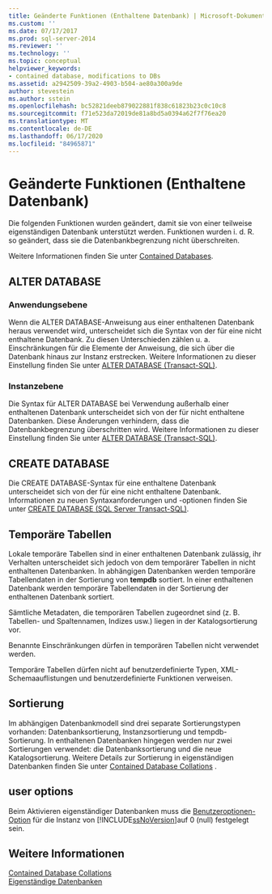 ```yaml
---
title: Geänderte Funktionen (Enthaltene Datenbank) | Microsoft-Dokumentation
ms.custom: ''
ms.date: 07/17/2017
ms.prod: sql-server-2014
ms.reviewer: ''
ms.technology: ''
ms.topic: conceptual
helpviewer_keywords:
- contained database, modifications to DBs
ms.assetid: a2942509-39a2-4903-b504-ae80a300a9de
author: stevestein
ms.author: sstein
ms.openlocfilehash: bc52821deeb879022881f838c61823b23c0c10c8
ms.sourcegitcommit: f71e523da72019de81a8bd5a0394a62f7f76ea20
ms.translationtype: MT
ms.contentlocale: de-DE
ms.lasthandoff: 06/17/2020
ms.locfileid: "84965871"
---
```

# <a name="modified-features-contained-database"></a>Geänderte Funktionen (Enthaltene Datenbank)
  Die folgenden Funktionen wurden geändert, damit sie von einer teilweise eigenständigen Datenbank unterstützt werden. Funktionen wurden i. d. R. so geändert, dass sie die Datenbankbegrenzung nicht überschreiten.  
  
 Weitere Informationen finden Sie unter [Contained Databases](contained-databases.md).  
  
## <a name="alter-database"></a>ALTER DATABASE  
  
### <a name="application-level"></a>Anwendungsebene  
 Wenn die ALTER DATABASE-Anweisung aus einer enthaltenen Datenbank heraus verwendet wird, unterscheidet sich die Syntax von der für eine nicht enthaltene Datenbank. Zu diesen Unterschieden zählen u. a. Einschränkungen für die Elemente der Anweisung, die sich über die Datenbank hinaus zur Instanz erstrecken. Weitere Informationen zu dieser Einstellung finden Sie unter [ALTER DATABASE &#40;Transact-SQL&#41;](/sql/t-sql/statements/alter-database-transact-sql).  
  
### <a name="instance-level"></a>Instanzebene  
 Die Syntax für ALTER DATABASE bei Verwendung außerhalb einer enthaltenen Datenbank unterscheidet sich von der für nicht enthaltene Datenbanken. Diese Änderungen verhindern, dass die Datenbankbegrenzung überschritten wird. Weitere Informationen zu dieser Einstellung finden Sie unter [ALTER DATABASE &#40;Transact-SQL&#41;](/sql/t-sql/statements/alter-database-transact-sql).  
  
## <a name="create-database"></a>CREATE DATABASE  
 Die CREATE DATABASE-Syntax für eine enthaltene Datenbank unterscheidet sich von der für eine nicht enthaltene Datenbank. Informationen zu neuen Syntaxanforderungen und -optionen finden Sie unter [CREATE DATABASE &#40;SQL Server Transact-SQL&#41;](/sql/t-sql/statements/create-database-sql-server-transact-sql).  
  
## <a name="temporary-tables"></a>Temporäre Tabellen  
 Lokale temporäre Tabellen sind in einer enthaltenen Datenbank zulässig, ihr Verhalten unterscheidet sich jedoch von dem temporärer Tabellen in nicht enthaltenen Datenbanken. In abhängigen Datenbanken werden temporäre Tabellendaten in der Sortierung von **tempdb** sortiert. In einer enthaltenen Datenbank werden temporäre Tabellendaten in der Sortierung der enthaltenen Datenbank sortiert.  
  
 Sämtliche Metadaten, die temporären Tabellen zugeordnet sind (z. B. Tabellen- und Spaltennamen, Indizes usw.) liegen in der Katalogsortierung vor.  
  
 Benannte Einschränkungen dürfen in temporären Tabellen nicht verwendet werden.  
  
 Temporäre Tabellen dürfen nicht auf benutzerdefinierte Typen, XML-Schemaauflistungen und benutzerdefinierte Funktionen verweisen.  
  
## <a name="collation"></a>Sortierung  
 Im abhängigen Datenbankmodell sind drei separate Sortierungstypen vorhanden: Datenbanksortierung, Instanzsortierung und tempdb-Sortierung. In enthaltenen Datenbanken hingegen werden nur zwei Sortierungen verwendet: die Datenbanksortierung und die neue Katalogsortierung. Weitere Details zur Sortierung in eigenständigen Datenbanken finden Sie unter [Contained Database Collations](contained-database-collations.md) .  
  
## <a name="user-options"></a>user options  
 Beim Aktivieren eigenständiger Datenbanken muss die [Benutzeroptionen-Option](../../database-engine/configure-windows/configure-the-user-options-server-configuration-option.md) für die Instanz von [!INCLUDE[ssNoVersion](../../includes/ssnoversion-md.md)]auf 0 (null) festgelegt sein.  
  
## <a name="see-also"></a>Weitere Informationen  
 [Contained Database Collations](contained-database-collations.md)   
 [Eigenständige Datenbanken](contained-databases.md)  
  
  
